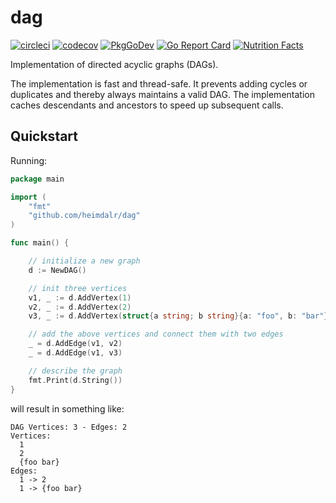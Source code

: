 # dag

[![circleci](https://circleci.com/gh/heimdalr/dag/tree/master.svg?style=shield)](https://circleci.com/gh/heimdalr/dag)
[![codecov](https://codecov.io/gh/heimdalr/dag/branch/master/graph/badge.svg)](https://codecov.io/gh/heimdalr/dag)
[![PkgGoDev](https://pkg.go.dev/badge/github.com/heimdalr/dag)](https://pkg.go.dev/github.com/heimdalr/dag)
[![Go Report Card](https://goreportcard.com/badge/github.com/heimdalr/dag)](https://goreportcard.com/report/github.com/heimdalr/dag)
[![Nutrition Facts](http://code.grevit.net/badge/O%2B%2B_S%2B%2B_I%2B_C%2B_E%2B%2B%2B_M_V%2B_PS%2B%2B_!D)](http://code.grevit.net/facts/O%2B%2B_S%2B%2B_I%2B_C%2B_E%2B%2B%2B_M_V%2B_PS%2B%2B_!D)

Implementation of directed acyclic graphs (DAGs).

The implementation is fast and thread-safe. It prevents adding cycles or 
duplicates and thereby always maintains a valid DAG. The implementation caches
 descendants and ancestors to speed up subsequent calls. 

<!--
github.com/heimdalr/dag:

3.770388s to add 597871 vertices and 597870 edges
1.578741s to get descendants
0.143887s to get descendants 2nd time
0.444065s to get descendants ordered
0.000008s to get children
1.301297s to transitively reduce the graph with caches poupulated
2.723708s to transitively reduce the graph without caches poupulated
0.168572s to delete an edge from the root


"github.com/hashicorp/terraform/dag":

3.195338s to add 597871 vertices and 597870 edges
1.121812s to get descendants
1.803096s to get descendants 2nd time
3.056972s to transitively reduce the graph
-->




## Quickstart

Running: 

``` go
package main

import (
	"fmt"
	"github.com/heimdalr/dag"
)

func main() {

	// initialize a new graph
	d := NewDAG()

	// init three vertices
	v1, _ := d.AddVertex(1)
	v2, _ := d.AddVertex(2)
	v3, _ := d.AddVertex(struct{a string; b string}{a: "foo", b: "bar"})

	// add the above vertices and connect them with two edges
	_ = d.AddEdge(v1, v2)
	_ = d.AddEdge(v1, v3)

	// describe the graph
	fmt.Print(d.String())
}
```

will result in something like:

```
DAG Vertices: 3 - Edges: 2
Vertices:
  1
  2
  {foo bar}
Edges:
  1 -> 2
  1 -> {foo bar}
```
